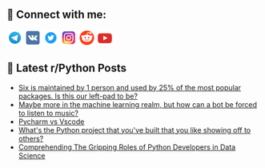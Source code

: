 ## 🔎 Connect with me:
[<img src="https://github.com/bullbesh/bullbesh/blob/main/images/Telegram.png" width="32" height="32" />](https://t.me/bullbesh)
[<img src="https://github.com/bullbesh/bullbesh/blob/main/images/VK.png" width="32" height="32" />](https://vk.com/bullbesh)
[<img src="https://github.com/bullbesh/bullbesh/blob/main/images/Twitter.png" width="32" height="32" />](https://twitter.com/bullbesh1)
[<img src="https://github.com/bullbesh/bullbesh/blob/main/images/Instagram.png" width="32" height="32" />](https://www.instagram.com/bullbesh)
[<img src="https://github.com/bullbesh/bullbesh/blob/main/images/Reddit.png" width="32" height="32" />](https://www.reddit.com/user/bullbesh)
[<img src="https://github.com/bullbesh/bullbesh/blob/main/images/YouTube.png" width="32" height="32" />](https://www.youtube.com/channel/UCtfjRs6uzgq5mfm8S06WTcg)

## 📕 Latest r/Python Posts
<!-- BLOG-POST-LIST:START -->
- [Six is maintained by 1 person and used by 25% of the most popular packages. Is this our left-pad to be?](https://www.reddit.com/r/Python/comments/103su3s/six_is_maintained_by_1_person_and_used_by_25_of/)
- [Maybe more in the machine learning realm, but how can a bot be forced to listen to music?](https://www.reddit.com/r/Python/comments/103qfis/maybe_more_in_the_machine_learning_realm_but_how/)
- [Pycharm vs Vscode](https://www.reddit.com/r/Python/comments/103qclm/pycharm_vs_vscode/)
- [What&#39;s the Python project that you&#39;ve built that you like showing off to others?](https://www.reddit.com/r/Python/comments/103qbie/whats_the_python_project_that_youve_built_that/)
- [Comprehending The Gripping Roles of Python Developers in Data Science](https://www.reddit.com/r/Python/comments/103ohxh/comprehending_the_gripping_roles_of_python/)
<!-- BLOG-POST-LIST:END -->
